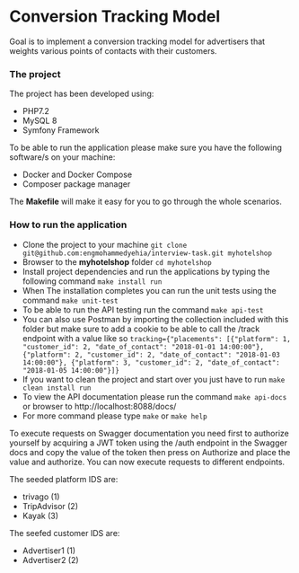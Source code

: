 # Conversion Tracking Model

Goal is to implement a conversion tracking model for advertisers that weights various points of contacts with their customers.

### The project

The project has been developed using:

- PHP7.2 
- MySQL 8
- Symfony Framework

To be able to run the application please make sure you have the following software/s on your machine:

- Docker and Docker Compose
- Composer package manager

The **Makefile** will make it easy for you to go through the whole scenarios. 
	  
### How to run the application

- Clone the project to your machine ```git clone git@github.com:engmohammedyehia/interview-task.git myhotelshop```
- Browser to the **myhotelshop** folder ```cd myhotelshop```
- Install project dependencies and run the applications by typing the following command ```make install run```
- When The installation completes you can run the unit tests using the command ```make unit-test```
- To be able to run the API testing run the command ```make api-test```
- You can also use Postman by importing the collection included with this folder but make sure to add a cookie to be able to call the /track endpoint with a value like so ```tracking={"placements": [{"platform": 1, "customer_id": 2, "date_of_contact": "2018-01-01 14:00:00"}, {"platform": 2, "customer_id": 2, "date_of_contact": "2018-01-03 14:00:00"}, {"platform": 3, "customer_id": 2, "date_of_contact": "2018-01-05 14:00:00"}]}```
- If you want to clean the project and start over you just have to run ```make clean install run```
- To view the API documentation please run the command ```make api-docs``` or browser to http://localhost:8088/docs/
- For more command please type ```make``` or ```make help```

To execute requests on Swagger documentation you need first to authorize yourself by acquiring a JWT token using the /auth endpoint 
in the Swagger docs and copy the value of the token then press on Authorize and place the value and authorize. You can now execute requests 
to different endpoints.

The seeded platform IDS are:
- trivago (1)
- TripAdvisor (2)
- Kayak (3)

The seefed customer IDS are:
- Advertiser1 (1)
- Advertiser2 (2)

